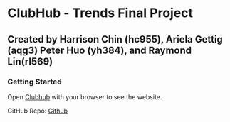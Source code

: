 # ClubHub - Trends Final Project

## Created by Harrison Chin (hc955), Ariela Gettig (aqg3) Peter Huo (yh384), and Raymond Lin(rl569)

### Getting Started

Open [Clubhub](https://trends-clubhub.vercel.app/) with your browser to see the website.

GitHub Repo: [Github](https://github.com/agettig/trends-clubhub)
